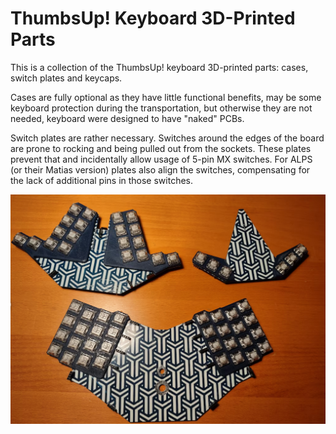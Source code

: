 # ThumbsUp! Keyboard 3D-Printed Parts

This is a collection of the ThumbsUp! keyboard 3D-printed parts: cases, switch plates and keycaps.

Cases are fully optional as they have little functional benefits, may be some keyboard protection during the transportation, but otherwise they are not needed, keyboard were designed to have "naked" PCBs.

Switch plates are rather necessary.
Switches around the edges of the board are prone to rocking and being pulled out from the sockets.
These plates prevent that and incidentally allow usage of 5-pin MX switches.
For ALPS (or their Matias version) plates also align the switches, compensating for the lack of additional pins in those switches.

![ThumbsUp! v5 MX Switch Plates](https://github.com/ak66666/ThubmsUpSwitchPlates/blob/main/ThumbsUp%20v5/ThumbsUp!%20v5%20switch%20plates.png?raw=true)

